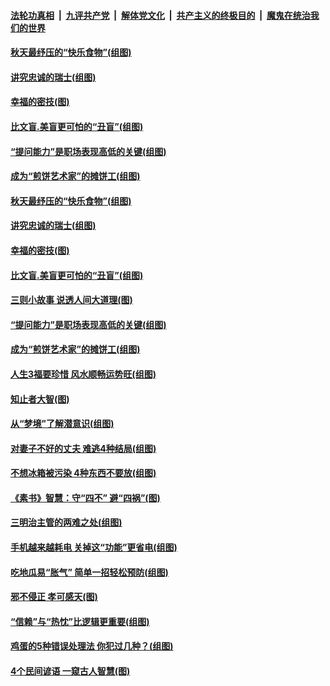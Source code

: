 

####  [法轮功真相](../../../../basic/blob/master/README.md?t=08310831) &nbsp;|&nbsp; [九评共产党](../../../../9ping.md/blob/master/README.md?t=08310831) &nbsp;|&nbsp; [解体党文化](../../../../jtdwh.md/blob/master/README.md?t=08310831)  &nbsp;|&nbsp; [共产主义的终极目的](../../../../gczydzjmd.md/blob/master/README.md?t=08310831) &nbsp;|&nbsp; [魔鬼在统治我们的世界](../../../../mgztzwmdsj.md/blob/master/README.md?t=08310831) 

#### [秋天最纾压的“快乐食物”(组图)](../pages/p8/944451.md?t=08310831) 

#### [讲究忠诚的瑞士(组图)](../pages/p8/944354.md?t=08310831) 

#### [幸福的密技(图)](../pages/p8/944591.md?t=08310831) 

#### [比文盲.美盲更可怕的“丑盲”(组图)](../pages/p8/944516.md?t=08310831) 

#### [“提问能力”是职场表现高低的关键(组图)](../pages/p8/944549.md?t=08310831) 

#### [成为“煎饼艺术家”的摊饼工(组图)](../pages/p8/944141.md?t=08310831) 

#### [秋天最纾压的“快乐食物”(组图)](../pages/p8/944451.md?t=08310831) 

#### [讲究忠诚的瑞士(组图)](../pages/p8/944354.md?t=08310831) 

#### [幸福的密技(图)](../pages/p8/944591.md?t=08310831) 

#### [比文盲.美盲更可怕的“丑盲”(组图)](../pages/p8/944516.md?t=08310831) 

#### [三则小故事 说透人间大道理(图)](../pages/p8/944151.md?t=08310831) 

#### [“提问能力”是职场表现高低的关键(组图)](../pages/p8/944549.md?t=08310831) 

#### [成为“煎饼艺术家”的摊饼工(组图)](../pages/p8/944141.md?t=08310831) 

#### [人生3福要珍惜 风水顺畅运势旺(组图)](../pages/p8/944492.md?t=08310831) 

#### [知止者大智(图)](../pages/p8/944137.md?t=08310831) 

#### [从“梦境”了解潜意识(组图)](../pages/p8/944426.md?t=08310831) 

#### [对妻子不好的丈夫 难逃4种结局(组图)](../pages/p8/944424.md?t=08310831) 

#### [不想冰箱被污染 4种东西不要放(组图)](../pages/p8/944394.md?t=08310831) 

#### [《素书》智慧：守“四不” 避“四祸”(图)](../pages/p8/943436.md?t=08310831) 

#### [三明治主管的两难之处(组图)](../pages/p8/944314.md?t=08310831) 

#### [手机越来越耗电 关掉这“功能”更省电(组图)](../pages/p8/944294.md?t=08310831) 

#### [吃地瓜易“胀气” 简单一招轻松预防(组图)](../pages/p8/944266.md?t=08310831) 

#### [邪不侵正 孝可感天(图)](../pages/p8/944157.md?t=08310831) 

#### [“信赖”与“热忱”比逻辑更重要(组图)](../pages/p8/944200.md?t=08310831) 

#### [鸡蛋的5种错误处理法 你犯过几种？(组图)](../pages/p8/944171.md?t=08310831) 

#### [4个民间谚语 一窥古人智慧(图)](../pages/p8/943494.md?t=08310831) 

